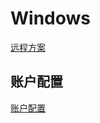 # Windows

[远程方案](https://blog.csdn.net/weixin_42126327/article/details/109029934)

## 账户配置
[账户配置](https://zhuanlan.zhihu.com/p/440768641)

